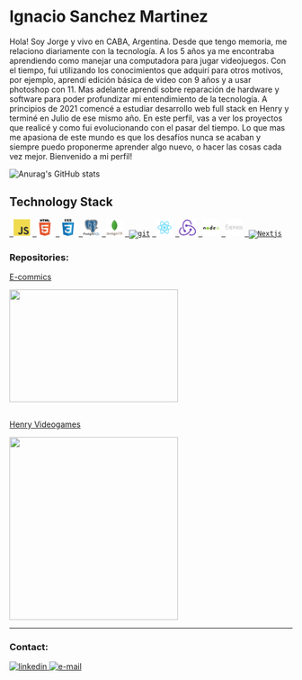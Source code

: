 # Ignacio Sanchez Martinez

Hola! Soy Jorge y vivo en CABA, Argentina. Desde que tengo memoria, me relaciono diariamente con la tecnología. A los 5 años ya me encontraba aprendiendo como manejar una computadora para jugar videojuegos. Con el tiempo, fui utilizando los conocimientos que adquirí para otros motivos, por ejemplo, aprendí edición básica de video con 9 años y a usar photoshop con 11. Mas adelante aprendí sobre reparación de hardware y software para poder profundizar mi entendimiento de la tecnología. A principios de 2021 comencé a estudiar desarrollo web full stack en Henry y terminé en Julio de ese mismo año. En este perfil, vas a ver los proyectos que realicé y como fui evolucionando con el pasar del tiempo. Lo que mas me apasiona de este mundo es que los desafíos nunca se acaban y siempre puedo proponerme aprender algo nuevo, o hacer las cosas cada vez mejor. Bienvenido a mi perfil!

![Anurag's GitHub stats](https://github-readme-stats.vercel.app/api?username=IgnacioSM98&count_private=true&theme=onedark)

## Technology Stack
<p align="left">
  <code><a href="https://developer.mozilla.org/en-US/docs/Web/JavaScript" target="_blank"> <img src="https://raw.githubusercontent.com/devicons/devicon/master/icons/javascript/javascript-original.svg" alt="javascript" height="30"/></a></code>
  <code><a href="https://www.w3.org/html/" target="_blank"> <img src="https://raw.githubusercontent.com/devicons/devicon/master/icons/html5/html5-original-wordmark.svg" alt="html5" height="30"/></a></code>
  <code><a href="https://developer.mozilla.org/es/docs/Web/CSS" target="_blank"> <img src="https://raw.githubusercontent.com/github/explore/80688e429a7d4ef2fca1e82350fe8e3517d3494d/topics/css/css.png" alt="html5" height="30"/></a></code>
  <code><a href="https://www.postgresql.org" target="_blank"> <img src="https://raw.githubusercontent.com/devicons/devicon/master/icons/postgresql/postgresql-original-wordmark.svg" alt="postgresql" width="30" height="30"/></a></code>
  <code><a href="https://www.mongodb.com/" target="_blank"> <img src="https://raw.githubusercontent.com/devicons/devicon/master/icons/mongodb/mongodb-original-wordmark.svg" alt="mongodb" height="30"/></a></code>
  <code><a href="https://git-scm.com/" target="_blank"> <img src="https://www.vectorlogo.zone/logos/git-scm/git-scm-icon.svg" alt="git" height="30"/></a></code>
  <code><a href="https://reactjs.org/" target="_blank"> <img src="https://raw.githubusercontent.com/github/explore/80688e429a7d4ef2fca1e82350fe8e3517d3494d/topics/react/react.png" alt="react" height="30"/></a></code>
  <code><a href="https://redux.js.org" target="_blank"> <img src="https://raw.githubusercontent.com/devicons/devicon/master/icons/redux/redux-original.svg" alt="redux" width="30" height="30"/></a></code>
  <code><a href="https://nodejs.org" target="_blank"> <img src="https://raw.githubusercontent.com/devicons/devicon/master/icons/nodejs/nodejs-original-wordmark.svg" alt="nodejs" height="30"/></a></code>
  <code><a href="https://expressjs.com" target="_blank"> <img src="https://raw.githubusercontent.com/github/explore/80688e429a7d4ef2fca1e82350fe8e3517d3494d/topics/express/express.png" alt="express" height="30"/></a></code>
 <code><a href="https://nextjs.org/m" target="_blank"> <img src="https://encrypted-tbn0.gstatic.com/images?q=tbn:ANd9GcQcCGn8wTFCU939zgtj5OlUM9_Z8iru0n7AvxTnDpUB7MdnQ5hLNxX6r5w-cPKSWzNeJ7Q&usqp=CAU" alt="Nextjs" height="30"/></a></code>
  </p>
  
<h3 align="left">Repositories:</h3>
<p>
  <a href="https://e-commics.vercel.app/">
    <p>E-commics</p>
  <p>
    
    
 </p>
<img align="center" src="https://res.cloudinary.com/mecompany/image/upload/v1626749765/gunqq5jhi9wkk9jx0ny0.jpg" height="200" width="300" />
  </a>
    <br></br>
  <a href="https://pi-videogames-ft-13.vercel.app">
    <p>Henry Videogames</p>
    
  <p>
    
 </p>
<img align="center" src="https://res.cloudinary.com/jorgeleandroolaizola/image/upload/v1627050087/LogoHenry_rfiwpz.png" height="325" width="300" />
  </a>
</p>
      <hr>
      </hr>


<h3 align="left">Contact:</h3>

 <a href="https://www.linkedin.com/in/jorge-olaizola/">
<img src="https://upload.wikimedia.org/wikipedia/commons/thumb/6/6d/LinkedinBlack.png/640px-LinkedinBlack.png" alt="linkedin" height="100"/>
  
  <a href="mailto: jorgelolaizola@hotmail.com">
  <img src="https://upload.wikimedia.org/wikipedia/commons/thumb/f/f1/Breezeicons-actions-22-mail-forwarded.svg/640px-Breezeicons-actions-22-mail-forwarded.svg.png" alt="e-mail" height="100"/>       
  </a>

